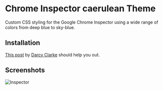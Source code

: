 # Chrome Inspector caerulean Theme

Custom CSS styling for the Google Chrome Inspector using a wide range of colors from deep blue to sky-blue.

## Installation

[This post][installation] by [Darcy Clarke][darcy-clarke] should help you out.

## Screenshots

![Inspector](http://static.grayghostvisuals.com/github/caerulean/caerulean-screenshot.png)

[darcy-clarke]:http://darcyclarke.me
[installation]:http://darcyclarke.me/design/skin-your-chrome-inspector